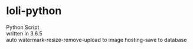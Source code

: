 # loli-python
Python Script</br>
written in 3.6.5</br>
auto watermark-resize-remove-upload to image hosting-save to database
